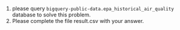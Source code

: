 1. please query `bigquery-public-data.epa_historical_air_quality` database to solve this problem.
2. Please complete the file result.csv with your answer.